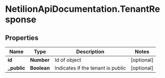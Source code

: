 # NetilionApiDocumentation.TenantResponse

## Properties
Name | Type | Description | Notes
------------ | ------------- | ------------- | -------------
**id** | **Number** | Id of object | [optional] 
**_public** | **Boolean** | Indicates if the tenant is public | [optional] 
